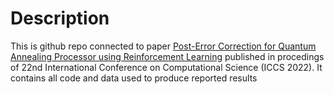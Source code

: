 # Description
This is github repo connected to paper [Post-Error Correction for Quantum Annealing Processor using Reinforcement Learning](https://www.iccs-meeting.org/archive/iccs2022/papers/133530246.pdf) 
published in procedings of 22nd International Conference on Computational Science (ICCS 2022).
 It contains all code and data used to produce reported results
